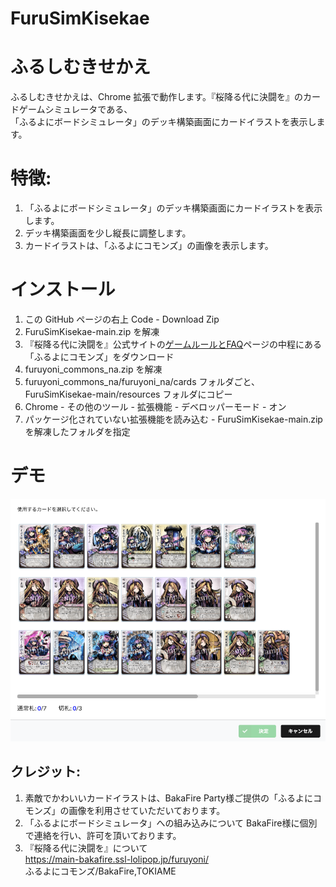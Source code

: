 # FuruSimKisekae

ふるしむきせかえ
==============

ふるしむきせかえは、Chrome 拡張で動作します。『桜降る代に決闘を』のカードゲームシミュレータである、<BR>
「ふるよにボードシミュレータ」のデッキ構築画面にカードイラストを表示します。

特徴:
==============

1. 「ふるよにボードシミュレータ」のデッキ構築画面にカードイラストを表示します。
2. デッキ構築画面を少し縦長に調整します。
3. カードイラストは、「ふるよにコモンズ」の画像を表示します。

インストール
==============

1. この GitHub ページの右上 Code - Download Zip
2. FuruSimKisekae-main.zip を解凍
3. 『桜降る代に決闘を』公式サイトの[ゲームルールとFAQ](https://main-bakafire.ssl-lolipop.jp/furuyoni/na/rule.html)ページの中程にある「ふるよにコモンズ」をダウンロード
4. furuyoni_commons_na.zip を解凍
5. furuyoni_commons_na/furuyoni_na/cards フォルダごと、FuruSimKisekae-main/resources フォルダにコピー
6. Chrome - その他のツール - 拡張機能 - デベロッパーモード - オン
7. パッケージ化されていない拡張機能を読み込む - FuruSimKisekae-main.zip を解凍したフォルダを指定

デモ
=============
![demoimage](resources/FuruSimKisekaeDemo.png)


クレジット:
-----------------

1. 素敵でかわいいカードイラストは、BakaFire Party様ご提供の「ふるよにコモンズ」の画像を利用させていただいております。
2. 「ふるよにボードシミュレータ」への組み込みについて BakaFire様に個別で連絡を行い、許可を頂いております。
3. 『桜降る代に決闘を』について<BR>
    https://main-bakafire.ssl-lolipop.jp/furuyoni/<BR>
    ふるよにコモンズ/BakaFire,TOKIAME
